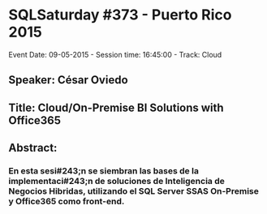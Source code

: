 # SQLSaturday #373 - Puerto Rico 2015
Event Date: 09-05-2015 - Session time: 16:45:00 - Track: Cloud
## Speaker: César Oviedo
## Title: Cloud/On-Premise BI Solutions with Office365
## Abstract:
### En esta sesi#243;n se siembran las bases de la implementaci#243;n de soluciones de Inteligencia de Negocios Hibridas, utilizando el SQL Server SSAS On-Premise y Office365 como front-end.
